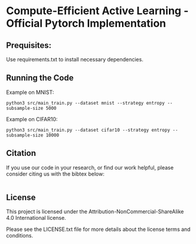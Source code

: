 # Compute-Efficient Active Learning - Official Pytorch Implementation

## Prequisites:
Use requirements.txt to install necessary dependencies.

## Running the Code
Example on MNIST:
```
python3 src/main_train.py --dataset mnist --strategy entropy --subsample-size 5000
```

Example on CIFAR10:
```
python3 src/main_train.py --dataset cifar10 --strategy entropy --subsample-size 10000
```

## Citation
If you use our code in your research, or find our work helpful, please consider citing us with the bibtex below:
```
```


## License

This project is licensed under the Attribution-NonCommercial-ShareAlike 4.0 International license.

Please see the LICENSE.txt file for more details about the license terms and conditions.
